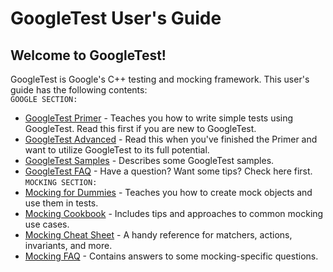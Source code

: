 # GoogleTest User's Guide

## Welcome to GoogleTest!

GoogleTest is Google's C++ testing and mocking framework. This user's guide has
the following contents:<br>
    <code>GOOGLE SECTION:</code>
*   [GoogleTest Primer](primer.md) - Teaches you how to write simple tests using
    GoogleTest. Read this first if you are new to GoogleTest.
*   [GoogleTest Advanced](advanced.md) - Read this when you've finished the
    Primer and want to utilize GoogleTest to its full potential.
*   [GoogleTest Samples](samples.md) - Describes some GoogleTest samples.
*   [GoogleTest FAQ](faq.md) - Have a question? Want some tips? Check here
    first.<br>
     <code>MOCKING SECTION:</code>
*   [Mocking for Dummies](gmock_for_dummies.md) - Teaches you how to create mock
    objects and use them in tests.
*   [Mocking Cookbook](gmock_cook_book.md) - Includes tips and approaches to
    common mocking use cases.
*   [Mocking Cheat Sheet](gmock_cheat_sheet.md) - A handy reference for
    matchers, actions, invariants, and more.
*   [Mocking FAQ](gmock_faq.md) - Contains answers to some mocking-specific
    questions.
